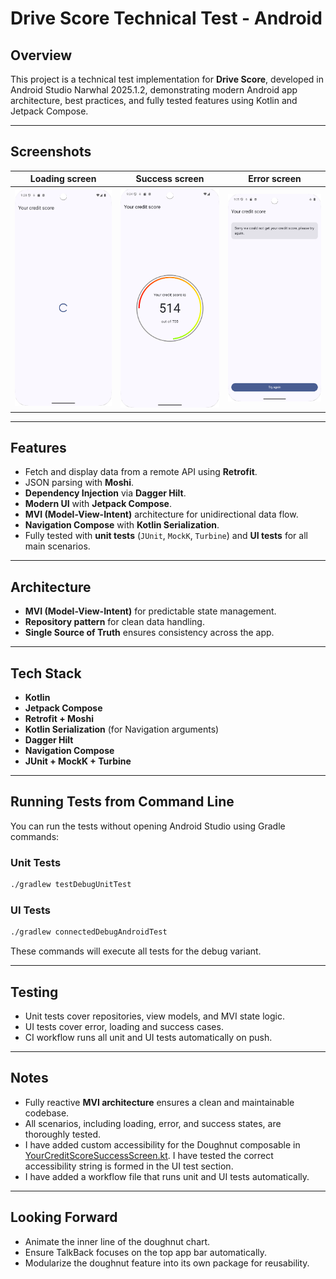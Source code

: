 # Drive Score Technical Test - Android

## Overview

This project is a technical test implementation for **Drive Score**, developed in Android Studio Narwhal 2025.1.2, demonstrating modern Android app architecture, best practices, and fully tested features using Kotlin and Jetpack Compose.

---

## Screenshots

| Loading screen                               | Success screen                               | Error screen                             |
|----------------------------------------------|----------------------------------------------|------------------------------------------|
| ![Loading.png](readme-resources/Loading.png) | ![Success.png](readme-resources/Success.png) | ![Error.png](readme-resources/Error.png) |

---

## Features

- Fetch and display data from a remote API using **Retrofit**.
- JSON parsing with **Moshi**.
- **Dependency Injection** via **Dagger Hilt**.
- **Modern UI** with **Jetpack Compose**.
- **MVI (Model-View-Intent)** architecture for unidirectional data flow.
- **Navigation Compose** with **Kotlin Serialization**.
- Fully tested with **unit tests** (`JUnit`, `MockK`, `Turbine`) and **UI tests** for all main scenarios.

---

## Architecture

- **MVI (Model-View-Intent)** for predictable state management.
- **Repository pattern** for clean data handling.
- **Single Source of Truth** ensures consistency across the app.

---

## Tech Stack

- **Kotlin**
- **Jetpack Compose**
- **Retrofit + Moshi**
- **Kotlin Serialization** (for Navigation arguments)
- **Dagger Hilt**
- **Navigation Compose**
- **JUnit + MockK + Turbine**

---

## Running Tests from Command Line

You can run the tests without opening Android Studio using Gradle commands:

### Unit Tests
```bash
./gradlew testDebugUnitTest
```

### UI Tests
```bash
./gradlew connectedDebugAndroidTest
```

These commands will execute all tests for the debug variant.

---

## Testing

- Unit tests cover repositories, view models, and MVI state logic.
- UI tests cover error, loading and success cases.
- CI workflow runs all unit and UI tests automatically on push.

---

## Notes

- Fully reactive **MVI architecture** ensures a clean and maintainable codebase.
- All scenarios, including loading, error, and success states, are thoroughly tested.
- I have added custom accessibility for the Doughnut composable in [YourCreditScoreSuccessScreen.kt](app/src/main/java/com/jdp/drivescoretechnicaltest/yourcreditscore/ui/composable/YourCreditScoreSuccessScreen.kt). I have tested the correct accessibility string is formed in the UI test section.
- I have added a workflow file that runs unit and UI tests automatically.
  
---

## Looking Forward
- Animate the inner line of the doughnut chart.
- Ensure TalkBack focuses on the top app bar automatically.
- Modularize the doughnut feature into its own package for reusability.
